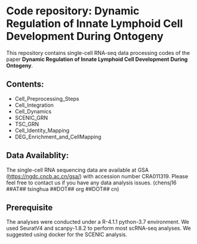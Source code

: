 # Code repository: Dynamic Regulation of Innate Lymphoid Cell Development During Ontogeny

This repository contains single-cell RNA-seq data processing codes of the paper **Dynamic Regulation of Innate Lymphoid Cell Development During Ontogeny**. 

## Contents:

- Cell_Preprocessing_Steps
- Cell_Integration
- Cell_Dynamics
- SCENIC_GRN
- TSC_GRN
- Cell_Identity_Mapping
- DEG_Enrichment_and_CellMapping

## Data Availablity:

The single-cell RNA sequencing data are available at GSA (https://ngdc.cncb.ac.cn/gsa/) with accession number CRA011319. Please feel free to contact us if you have any data analysis issues. (chensj16 ##AT## tsinghua ##DOT## org ##DOT## cn)

## Prerequisite

The analyses were conducted under a R-4.1.1 python-3.7 environment. We used SeuratV4 and scanpy-1.8.2 to perform most scRNA-seq analyses. We suggested using docker for the SCENIC analysis.
